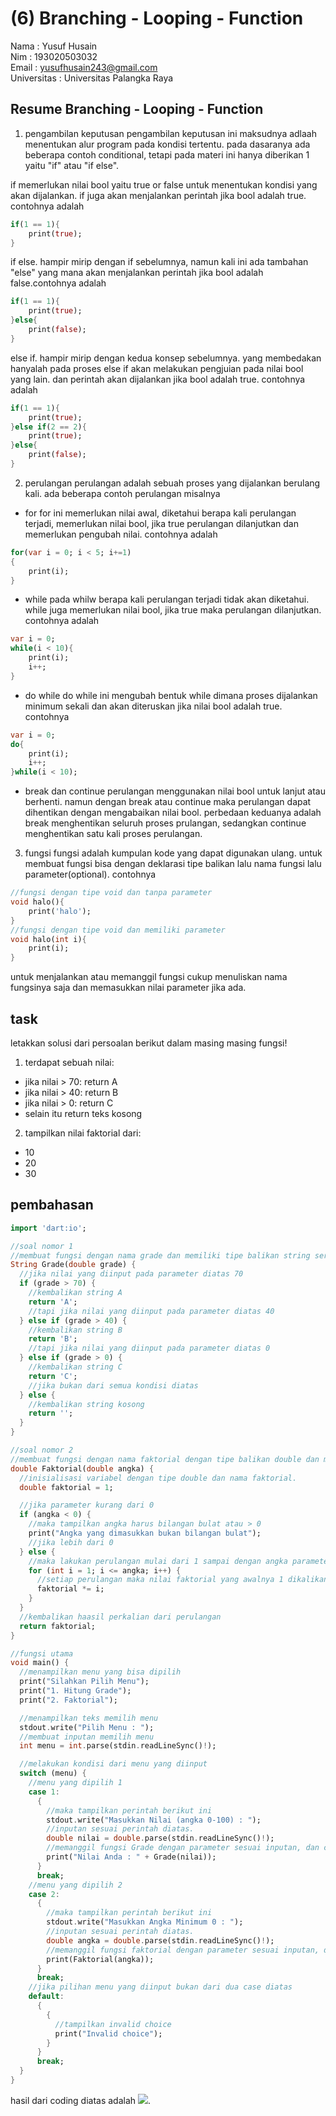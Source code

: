 # (6) Branching - Looping - Function
Nama : Yusuf Husain <br>
Nim : 193020503032 <br>
Email : yusufhusain243@gmail.com <br>
Universitas : Universitas Palangka Raya
## Resume Branching - Looping - Function
1. pengambilan keputusan
pengambilan keputusan ini maksudnya adlaah menentukan alur program pada kondisi tertentu. pada dasaranya ada beberapa contoh conditional, tetapi pada materi ini hanya diberikan 1 yaitu "if" atau "if else". 

if memerlukan nilai bool yaitu true or false untuk menentukan kondisi yang akan dijalankan. if juga akan menjalankan perintah jika bool adalah true. contohnya adalah
```dart
if(1 == 1){
    print(true);
}
```

if else. hampir mirip dengan if sebelumnya, namun kali ini ada tambahan "else" yang mana akan menjalankan perintah jika bool adalah false.contohnya adalah
```dart
if(1 == 1){
    print(true);
}else{
    print(false);
}
```

else if. hampir mirip dengan kedua konsep sebelumnya. yang membedakan hanyalah pada proses else if akan melakukan pengjuian pada nilai bool yang lain. dan perintah akan dijalankan jika bool adalah true. contohnya adalah
```dart
if(1 == 1){
    print(true);
}else if(2 == 2){
    print(true);
}else{
    print(false);
}
```

2. perulangan
perulangan adalah sebuah proses yang dijalankan berulang kali. ada beberapa contoh perulangan misalnya 
- for
for ini memerlukan nilai awal, diketahui berapa kali perulangan terjadi, memerlukan nilai bool, jika true perulangan dilanjutkan dan memerlukan pengubah nilai. contohnya adalah
```dart
for(var i = 0; i < 5; i+=1)
{
    print(i);
}
```

- while
pada whilw berapa kali perulangan terjadi tidak akan diketahui. while juga memerlukan nilai bool, jika true maka perulangan dilanjutkan. contohnya adalah
```dart
var i = 0;
while(i < 10){
    print(i);
    i++;
}
```

- do while
do while ini mengubah bentuk while dimana proses dijalankan minimum sekali dan akan diteruskan jika nilai bool adalah true. contohnya
```dart
var i = 0;
do{
    print(i);
    i++;
}while(i < 10);
```

- break dan continue
perulangan menggunakan nilai bool untuk lanjut atau berhenti. namun dengan break atau continue maka perulangan dapat dihentikan dengan mengabaikan nilai bool. perbedaan keduanya adalah break menghentikan seluruh proses prulangan, sedangkan continue menghentikan satu kali proses perulangan.

3. fungsi
fungsi adalah kumpulan kode yang dapat digunakan ulang. untuk membuat fungsi bisa dengan deklarasi tipe balikan lalu nama fungsi lalu parameter(optional). contohnya
```dart
//fungsi dengan tipe void dan tanpa parameter
void halo(){
    print('halo');
}
//fungsi dengan tipe void dan memiliki parameter
void halo(int i){
    print(i);
}
```

untuk menjalankan atau memanggil fungsi cukup menuliskan nama fungsinya saja dan memasukkan nilai parameter jika ada.

## task
letakkan solusi dari persoalan berikut dalam masing masing fungsi!
1. terdapat sebuah nilai:
- jika nilai > 70: return A
- jika nilai > 40: return B
- jika nilai > 0: return C
- selain itu return teks kosong
2. tampilkan nilai faktorial dari:
- 10
- 20
- 30

## pembahasan
```dart
import 'dart:io';

//soal nomor 1
//membuat fungsi dengan nama grade dan memiliki tipe balikan string serta memiliki parameter dengan tipe double
String Grade(double grade) {
  //jika nilai yang diinput pada parameter diatas 70
  if (grade > 70) {
    //kembalikan string A
    return 'A';
    //tapi jika nilai yang diinput pada parameter diatas 40
  } else if (grade > 40) {
    //kembalikan string B
    return 'B';
    //tapi jika nilai yang diinput pada parameter diatas 0
  } else if (grade > 0) {
    //kembalikan string C
    return 'C';
    //jika bukan dari semua kondisi diatas
  } else {
    //kembalikan string kosong
    return '';
  }
}

//soal nomor 2
//membuat fungsi dengan nama faktorial dengan tipe balikan double dan memiliki parameter dengan tipe double
double Faktorial(double angka) {
  //inisialisasi variabel dengan tipe double dan nama faktorial.
  double faktorial = 1;

  //jika parameter kurang dari 0
  if (angka < 0) {
    //maka tampilkan angka harus bilangan bulat atau > 0
    print("Angka yang dimasukkan bukan bilangan bulat");
    //jika lebih dari 0
  } else {
    //maka lakukan perulangan mulai dari 1 sampai dengan angka parameter
    for (int i = 1; i <= angka; i++) {
      //setiap perulangan maka nilai faktorial yang awalnya 1 dikalikan dengan setiap indeks dari perulangan
      faktorial *= i;
    }
  }
  //kembalikan haasil perkalian dari perulangan
  return faktorial;
}

//fungsi utama
void main() {
  //menampilkan menu yang bisa dipilih
  print("Silahkan Pilih Menu");
  print("1. Hitung Grade");
  print("2. Faktorial");

  //menampilkan teks memilih menu
  stdout.write("Pilih Menu : ");
  //membuat inputan memilih menu
  int menu = int.parse(stdin.readLineSync()!);

  //melakukan kondisi dari menu yang diinput
  switch (menu) {
    //menu yang dipilih 1
    case 1:
      {
        //maka tampilkan perintah berikut ini
        stdout.write("Masukkan Nilai (angka 0-100) : ");
        //inputan sesuai perintah diatas.
        double nilai = double.parse(stdin.readLineSync()!);
        //memanggil fungsi Grade dengan parameter sesuai inputan, dan cetak hasil returnnya.
        print("Nilai Anda : " + Grade(nilai));
      }
      break;
    //menu yang dipilih 2
    case 2:
      {
        //maka tampilkan perintah berikut ini
        stdout.write("Masukkan Angka Minimum 0 : ");
        //inputan sesuai perintah diatas.
        double angka = double.parse(stdin.readLineSync()!);
        //memanggil fungsi faktorial dengan parameter sesuai inputan, dan cetak hasil returnnya.
        print(Faktorial(angka));
      }
      break;
    //jika pilihan menu yang diinput bukan dari dua case diatas
    default:
      {
        {
          //tampilkan invalid choice
          print("Invalid choice");
        }
      }
      break;
  }
}
```
hasil dari coding diatas adalah
![](https://github.com/YusufHusain243/Flutter_Yusuf-Husain/blob/main/6_Branching%20-%20Looping%20-%20Function/screenshots/hasil%20run%20coding.jpeg).